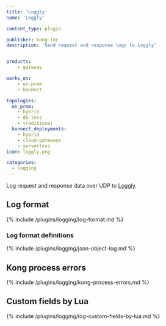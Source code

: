 ```yaml
---
title: 'Loggly'
name: 'Loggly'

content_type: plugin

publisher: kong-inc
description: 'Send request and response logs to Loggly'


products:
    - gateway

works_on:
    - on-prem
    - konnect

topologies:
  on_prem:
    - hybrid
    - db-less
    - traditional
  konnect_deployments:
    - hybrid
    - cloud-gateways
    - serverless
icon: loggly.png

categories:
  - logging
---
```


Log request and response data over UDP to [Loggly](https://www.loggly.com).

## Log format

{% include /plugins/logging/log-format.md %}

### Log format definitions 

{% include /plugins/logging/json-object-log.md %}

## Kong process errors

{% include /plugins/logging/kong-process-errors.md %}

## Custom fields by Lua

{% include /plugins/logging/log-custom-fields-by-lua.md %}

